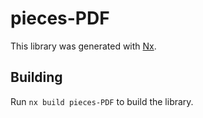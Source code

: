 # pieces-PDF

This library was generated with [Nx](https://nx.dev).

## Building

Run `nx build pieces-PDF` to build the library.
